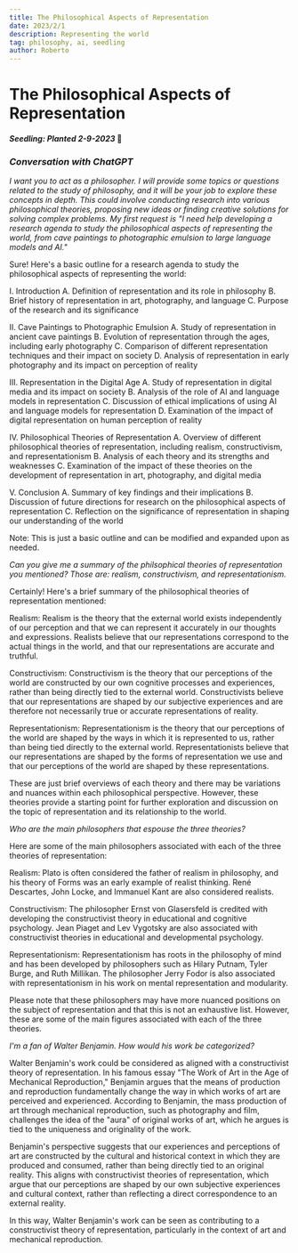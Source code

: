 ```yaml
---
title: The Philosophical Aspects of Representation
date: 2023/2/1
description: Representing the world
tag: philosophy, ai, seedling
author: Roberto
---
```


# The Philosophical Aspects of Representation
#### _Seedling: Planted 2-9-2023_ 🌱

### _Conversation with ChatGPT_

_I want you to act as a philosopher. I will provide some topics or questions related to the study of philosophy, and it will be your job to explore these concepts in depth. This could involve conducting research into various philosophical theories, proposing new ideas or finding creative solutions for solving complex problems. My first request is "I need help developing a research agenda to study the philosophical aspects of representing the world, from cave paintings to photographic emulsion to large language models and AI."_

Sure! Here's a basic outline for a research agenda to study the philosophical aspects of representing the world:

I. Introduction
A. Definition of representation and its role in philosophy
B. Brief history of representation in art, photography, and language
C. Purpose of the research and its significance

II. Cave Paintings to Photographic Emulsion
A. Study of representation in ancient cave paintings
B. Evolution of representation through the ages, including early photography
C. Comparison of different representation techniques and their impact on society
D. Analysis of representation in early photography and its impact on perception of reality

III. Representation in the Digital Age
A. Study of representation in digital media and its impact on society
B. Analysis of the role of AI and language models in representation
C. Discussion of ethical implications of using AI and language models for representation
D. Examination of the impact of digital representation on human perception of reality

IV. Philosophical Theories of Representation
A. Overview of different philosophical theories of representation, including realism, constructivism, and representationism
B. Analysis of each theory and its strengths and weaknesses
C. Examination of the impact of these theories on the development of representation in art, photography, and digital media

V. Conclusion
A. Summary of key findings and their implications
B. Discussion of future directions for research on the philosophical aspects of representation
C. Reflection on the significance of representation in shaping our understanding of the world

Note: This is just a basic outline and can be modified and expanded upon as needed.

_Can you give me a summary of the philsophical theories of representation you mentioned? Those are: realism, constructivism, and representationism._

Certainly! Here's a brief summary of the philosophical theories of representation mentioned:

Realism: Realism is the theory that the external world exists independently of our perception and that we can represent it accurately in our thoughts and expressions. Realists believe that our representations correspond to the actual things in the world, and that our representations are accurate and truthful.

Constructivism: Constructivism is the theory that our perceptions of the world are constructed by our own cognitive processes and experiences, rather than being directly tied to the external world. Constructivists believe that our representations are shaped by our subjective experiences and are therefore not necessarily true or accurate representations of reality.

Representationism: Representationism is the theory that our perceptions of the world are shaped by the ways in which it is represented to us, rather than being tied directly to the external world. Representationists believe that our representations are shaped by the forms of representation we use and that our perceptions of the world are shaped by these representations.

These are just brief overviews of each theory and there may be variations and nuances within each philosophical perspective. However, these theories provide a starting point for further exploration and discussion on the topic of representation and its relationship to the world.

_Who are the main philosophers that espouse the three theories?_

Here are some of the main philosophers associated with each of the three theories of representation:

Realism: Plato is often considered the father of realism in philosophy, and his theory of Forms was an early example of realist thinking. René Descartes, John Locke, and Immanuel Kant are also considered realists.

Constructivism: The philosopher Ernst von Glasersfeld is credited with developing the constructivist theory in educational and cognitive psychology. Jean Piaget and Lev Vygotsky are also associated with constructivist theories in educational and developmental psychology.

Representationism: Representationism has roots in the philosophy of mind and has been developed by philosophers such as Hilary Putnam, Tyler Burge, and Ruth Millikan. The philosopher Jerry Fodor is also associated with representationism in his work on mental representation and modularity.

Please note that these philosophers may have more nuanced positions on the subject of representation and that this is not an exhaustive list. However, these are some of the main figures associated with each of the three theories.

_I'm a fan of Walter Benjamin. How would his work be categorized?_

Walter Benjamin's work could be considered as aligned with a constructivist theory of representation. In his famous essay "The Work of Art in the Age of Mechanical Reproduction," Benjamin argues that the means of production and reproduction fundamentally change the way in which works of art are perceived and experienced. According to Benjamin, the mass production of art through mechanical reproduction, such as photography and film, challenges the idea of the "aura" of original works of art, which he argues is tied to the uniqueness and originality of the work.

Benjamin's perspective suggests that our experiences and perceptions of art are constructed by the cultural and historical context in which they are produced and consumed, rather than being directly tied to an original reality. This aligns with constructivist theories of representation, which argue that our perceptions are shaped by our own subjective experiences and cultural context, rather than reflecting a direct correspondence to an external reality.

In this way, Walter Benjamin's work can be seen as contributing to a constructivist theory of representation, particularly in the context of art and mechanical reproduction.